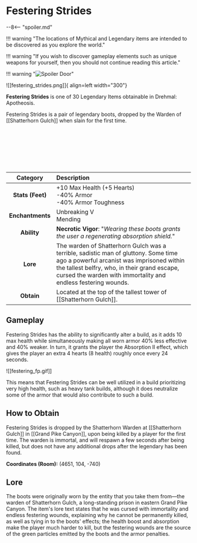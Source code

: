 # Festering Strides

--8<-- "spoiler.md"

!!! warning "The locations of Mythical and Legendary items are intended to be discovered as you explore the world."

!!! warning "If you wish to discover gameplay elements such as unique weapons for yourself, then you should not continue reading this article."

!!! warning "![Spoiler Door](/assets/img/spoiler_door.png)"

![[festering_strides.png]]{ align=left width="300"}

**Festering Strides** is one of 30 Legendary Items obtainable in Drehmal: Apotheosis.

Festering Strides is a pair of legendary boots, dropped by the Warden of [[Shatterhorn Gulch]] when slain for the first time.

<br> <br> <br> <br> <br> <br>

| Category | Description |
|:--------------------------------:|:-----------------------------------------------------------------------------------------------------------------------------------------------------------------------------|
| **Stats (Feet)**              | +10 Max Health (+5 Hearts) <br> -40% Armor <br> -40% Armor Toughness            |
| **Enchantments**              | Unbreaking V <br> Mending |
| **Ability**                   | **Necrotic Vigor**: "*Wearing these boots grants the user a regenerating absorption shield.*" |
| **Lore**                      | The warden of Shatterhorn Gulch was a terrible, sadistic man of gluttony. Some time ago a powerful arcanist was imprisoned within the tallest belfry, who, in their grand escape, cursed the warden with immortality and endless festering wounds. |
| **Obtain**                    | Located at the top of the tallest tower of [[Shatterhorn Gulch]].   |

## Gameplay
Festering Strides has the ability to significantly alter a build, as it adds 10 max health while simultaneously making all worn armor 40% less effective and 40% weaker. In turn, it grants the player the Absorption II effect, which gives the player an extra 4 hearts (8 health) roughly once every 24 seconds.

![[festering_fp.gif]]

This means that Festering Strides can be well utilized in a build prioritizing very high health, such as heavy tank builds, although it does neutralize some of the armor that would also contribute to such a build.

## How to Obtain
Festering Strides is dropped by the Shatterhorn Warden at [[Shatterhorn Gulch]] in [[Grand Pike Canyon]], upon being killed by a player for the first time. The warden is immortal, and will respawn a few seconds after being killed, but does not have any additional drops after the legendary has been found.

**Coordinates (Room):** (4651, 104, -740)

## Lore
The boots were originally worn by the entity that you take them from—the warden of Shatterhorn Gulch, a long-standing prison in eastern Grand Pike Canyon. The item's lore text states that he was cursed with immortality and endless festering wounds, explaining why he cannot be permanently killed, as well as tying in to the boots' effects; the health boost and absorption make the player much harder to kill, but the festering wounds are the source of the green particles emitted by the boots and the armor penalties.
